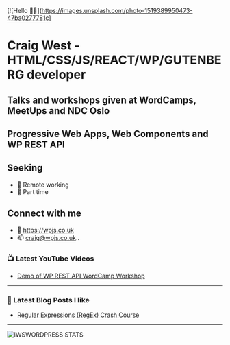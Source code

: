 [![Hello 👋🏻](https://images.unsplash.com/photo-1519389950473-47ba0277781c]
# Craig West - HTML/CSS/JS/REACT/WP/GUTENBERG developer
## Talks and workshops given at WordCamps, MeetUps and NDC Oslo
## Progressive Web Apps, Web Components and WP REST API

## Seeking

- 🔭 Remote working
- 🌱 Part time
## Connect with me
- 👯 https://wpjs.co.uk
- 📫 craig@wpjs.co.uk..

### 📺 Latest YouTube Videos
<!-- YOUTUBE:START -->
- [Demo of WP REST API WordCamp Workshop](https://www.youtube.com/watch?v=eubhbcGH_W)

<!-- YOUTUBE:END -->

---

### 📕 Latest Blog Posts I like
<!-- BLOG-POST-LIST:START -->
- [Regular Expressions (RegEx) Crash Course](https://dev.to/codestackr/regular-expressions-regex-crash-course-248n)

<!-- BLOG-POST-LIST:END -->

---

<img align="left" alt="IWSWORDPRESS STATS" src="https://github-readme-stats.vercel.app/api?username=iwswordpress&show_icons=true&hide_border=true" />

[website]: https://wpjs.co.uk
[youtube]: https://www.youtube.com/channel/UCIx-k3n7hWs3u1MVqjB8EKg
